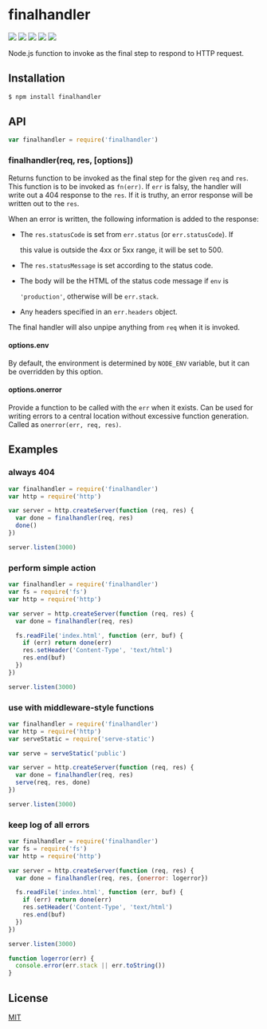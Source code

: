 # finalhandler

[![](https://img.shields.io/npm/v/finalhandler.svg)](https://npmjs.org/package/finalhandler) [![](https://img.shields.io/npm/dm/finalhandler.svg)](https://npmjs.org/package/finalhandler) [![](https://img.shields.io/node/v/finalhandler.svg)](https://nodejs.org/en/download) [![](https://img.shields.io/travis/pillarjs/finalhandler.svg)](https://travis-ci.org/pillarjs/finalhandler) [![](https://img.shields.io/coveralls/pillarjs/finalhandler.svg)](https://coveralls.io/r/pillarjs/finalhandler?branch=master)

Node.js function to invoke as the final step to respond to HTTP request.

## Installation

```bash
$ npm install finalhandler
```

## API

```javascript
var finalhandler = require('finalhandler')
```

### finalhandler\(req, res, \[options\]\)

Returns function to be invoked as the final step for the given `req` and `res`. This function is to be invoked as `fn(err)`. If `err` is falsy, the handler will write out a 404 response to the `res`. If it is truthy, an error response will be written out to the `res`.

When an error is written, the following information is added to the response:

* The `res.statusCode` is set from `err.status` \(or `err.statusCode`\). If

  this value is outside the 4xx or 5xx range, it will be set to 500.

* The `res.statusMessage` is set according to the status code.
* The body will be the HTML of the status code message if `env` is

  `'production'`, otherwise will be `err.stack`.

* Any headers specified in an `err.headers` object.

The final handler will also unpipe anything from `req` when it is invoked.

#### options.env

By default, the environment is determined by `NODE_ENV` variable, but it can be overridden by this option.

#### options.onerror

Provide a function to be called with the `err` when it exists. Can be used for writing errors to a central location without excessive function generation. Called as `onerror(err, req, res)`.

## Examples

### always 404

```javascript
var finalhandler = require('finalhandler')
var http = require('http')

var server = http.createServer(function (req, res) {
  var done = finalhandler(req, res)
  done()
})

server.listen(3000)
```

### perform simple action

```javascript
var finalhandler = require('finalhandler')
var fs = require('fs')
var http = require('http')

var server = http.createServer(function (req, res) {
  var done = finalhandler(req, res)

  fs.readFile('index.html', function (err, buf) {
    if (err) return done(err)
    res.setHeader('Content-Type', 'text/html')
    res.end(buf)
  })
})

server.listen(3000)
```

### use with middleware-style functions

```javascript
var finalhandler = require('finalhandler')
var http = require('http')
var serveStatic = require('serve-static')

var serve = serveStatic('public')

var server = http.createServer(function (req, res) {
  var done = finalhandler(req, res)
  serve(req, res, done)
})

server.listen(3000)
```

### keep log of all errors

```javascript
var finalhandler = require('finalhandler')
var fs = require('fs')
var http = require('http')

var server = http.createServer(function (req, res) {
  var done = finalhandler(req, res, {onerror: logerror})

  fs.readFile('index.html', function (err, buf) {
    if (err) return done(err)
    res.setHeader('Content-Type', 'text/html')
    res.end(buf)
  })
})

server.listen(3000)

function logerror(err) {
  console.error(err.stack || err.toString())
}
```

## License

[MIT](https://github.com/ericliang12345/my-study/tree/61bcf23525950856ab2027fa9d23e30c458d927a/NodeJs_Express_hello/node_modules/express/node_modules/finalhandler/LICENSE/README.md)

